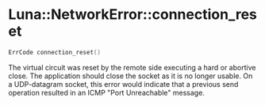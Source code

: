 # Luna::NetworkError::connection_reset

```c++
ErrCode connection_reset()
```

The virtual circuit was reset by the remote side executing a hard or abortive close. The application should close the socket as it is no longer usable. On a UDP-datagram socket, this error would indicate that a previous send operation resulted in an ICMP "Port Unreachable" message. 

